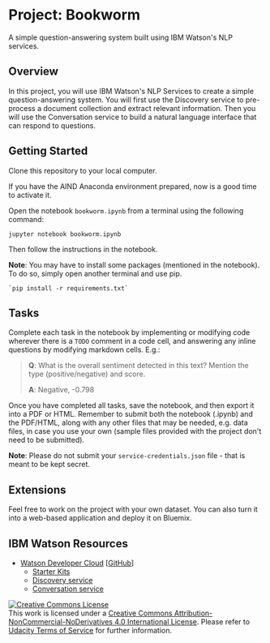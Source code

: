 # Project: Bookworm

A simple question-answering system built using IBM Watson's NLP services.

## Overview

In this project, you will use IBM Watson's NLP Services to create a simple question-answering system. You will first use the Discovery service to pre-process a document collection and extract relevant information. Then you will use the Conversation service to build a natural language interface that can respond to questions.

## Getting Started

Clone this repository to your local computer.

If you have the AIND Anaconda environment prepared, now is a good time to activate it.

Open the notebook `bookworm.ipynb` from a terminal using the following command:

```
jupyter notebook bookworm.ipynb
```

Then follow the instructions in the notebook.

**Note**: You may have to install some packages (mentioned in the notebook). To do so, simply open another terminal and use pip.

	`pip install -r requirements.txt`

## Tasks

Complete each task in the notebook by implementing or modifying code wherever there is a `TODO` comment in a code cell, and answering any inline questions by modifying markdown cells. E.g.:

> **Q**: What is the overall sentiment detected in this text? Mention the type (positive/negative) and score.
>
> **A**: Negative, -0.798

Once you have completed all tasks, save the notebook, and then export it into a PDF or HTML. Remember to submit both the notebook  (.ipynb) and the PDF/HTML, along with any other files that may be needed, e.g. data files, in case you use your own (sample files provided with the project don't need to be submitted).

**Note**: Please do not submit your `service-credentials.json` file - that is meant to be kept secret.

## Extensions

Feel free to work on the project with your own dataset. You can also turn it into a web-based application and deploy it on Bluemix.

## IBM Watson Resources

- [Watson Developer Cloud](https://www.ibm.com/watson/developercloud/) [[GitHub](https://github.com/watson-developer-cloud/)]
  - [Starter Kits](https://www.ibm.com/watson/developercloud/starter-kits.html)
  - [Discovery service](https://www.ibm.com/watson/developercloud/doc/discovery/index.html)
  - [Conversation service](https://www.ibm.com/watson/developercloud/doc/conversation/index.html)


<a rel="license" href="http://creativecommons.org/licenses/by-nc-nd/4.0/"><img alt="Creative Commons License" style="border-width:0" src="https://i.creativecommons.org/l/by-nc-nd/4.0/88x31.png" /></a><br />This work is licensed under a <a rel="license" href="http://creativecommons.org/licenses/by-nc-nd/4.0/">Creative Commons Attribution-NonCommercial-NoDerivatives 4.0 International License</a>. Please refer to [Udacity Terms of Service](https://www.udacity.com/legal) for further information.
